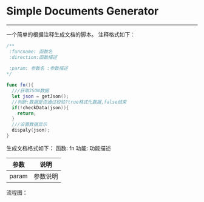 # Simple Documents Generator
---


一个简单的根据注释生成文档的脚本。
注释格式如下：
```swift
/**
 :funcname: 函数名
 :direction:函数描述
     
 :param: 参数名 :参数描述
*/

func fn(){
  ///获取JSON数据
  let json = getJson();
  //判断:数据是否通过校验?true格式化数据,false结束
  if(!checkData(json)){
    return;
  }
  ///设置数据显示
  dispaly(json);
}
```
生成文档格式如下：
函数: fn
功能: 功能描述
 
参数|说明
----|----
param|参数说明

流程图：

